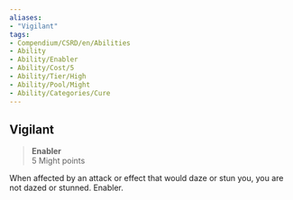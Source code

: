 ```yaml
---
aliases:
- "Vigilant"
tags:
- Compendium/CSRD/en/Abilities
- Ability
- Ability/Enabler
- Ability/Cost/5
- Ability/Tier/High
- Ability/Pool/Might
- Ability/Categories/Cure
---
```


  
## Vigilant  
>**Enabler**  
>5 Might points
  
When affected by an attack or effect that would daze or stun you, you are not dazed or stunned. Enabler.